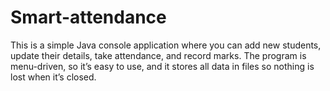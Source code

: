 # Smart-attendance
This is a simple Java console application where you can add new students, update their details, take attendance, and record marks. The program is menu-driven, so it’s easy to use, and it stores all data in files so nothing is lost when it’s closed.
